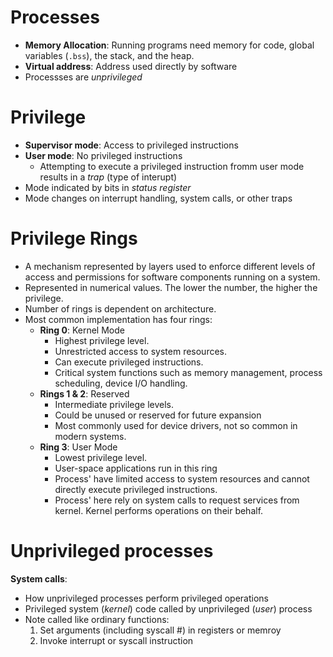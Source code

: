 # Processes
- **Memory Allocation**: Running programs need memory for code, global variables (`.bss`), the stack, and the heap.
- **Virtual address**: Address used directly by software
- Processses are *unprivileged*

# Privilege
- **Supervisor mode**: Access to privileged instructions
- **User mode**: No privileged instructions
	- Attempting to execute a privileged instruction fromm user mode results in a *trap* (type of interupt)
- Mode indicated by bits in *status register*
- Mode changes on interrupt handling, system calls, or other traps

# Privilege Rings
- A mechanism represented by layers used to enforce different levels of access and permissions for software components running on a system.
- Represented in numerical values. The lower the number, the higher the privilege.
- Number of rings is dependent on architecture.
- Most common implementation has four rings:
	- **Ring 0**: Kernel Mode
		- Highest privilege level.
		- Unrestricted access to system resources.
		- Can execute privileged instructions.
		- Critical system functions such as memory management, process scheduling, device I/O handling.
	- **Rings 1 & 2**: Reserved
		- Intermediate privilege levels.
		- Could be unused or reserved for future expansion
		- Most commonly used for device drivers, not so common in modern systems.
	- **Ring 3**: User Mode
		- Lowest privilege level.
		- User-space applications run in this ring
		- Process' have limited access to system resources and cannot directly execute privileged instructions.
		- Process' here rely on system calls to request services from kernel. Kernel performs operations on their behalf.

# Unprivileged processes
**System calls**:
- How unprivileged processes perform privileged operations
- Privileged system (*kernel*) code called by unprivileged (*user*) process
- Note called like ordinary functions:
	1. Set arguments (including syscall #) in registers or memroy
	2. Invoke interrupt or syscall instruction
